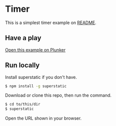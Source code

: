 # Timer

This is a simplest timer example on [README](https://github.com/riot/riot#tag-definition).

## Have a play

[Open this example on Plunker](http://riotjs.com/examples/plunker/?app=timer)

## Run locally

Install superstatic if you don't have.

```bash
$ npm install -g superstatic
```

Download or clone this repo, then run the command.

```bash
$ cd to/this/dir
$ superstatic
```

Open the URL shown in your browser.
